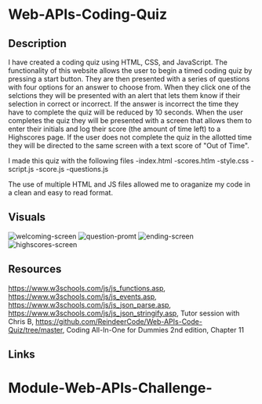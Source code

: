 # Web-APIs-Coding-Quiz

## Description
I have created a coding quiz using HTML, CSS, and JavaScript. The functionality of this website allows the user to begin a timed coding quiz by pressing a start button. They are then presented with a series of questions with four options for an answer to choose from. When they click one of the selctions they will be presented with an alert that lets them know if their selection in correct or incorrect. If the answer is incorrect the time they have to complete the quiz will be reduced by 10 seconds. When the user completes the quiz they will be presented with a screen that allows them to enter their initials and log their score (the amount of time left) to a Highscores page. If the user does not complete the quiz in the allotted time they will be directed to the same screen with a text score of "Out of Time". 

I made this quiz with the following files
-index.html
-scores.htlm
-style.css
-script.js
-score.js
-questions.js

The use of multiple HTML and JS files allowed me to oraganize my code in a clean and easy to read format.
## Visuals
<img src="https://i.imgur.com/ZV79mFM.png" alt="welcoming-screen">
<img scr="https://i.imgur.com/b2RzWxW.png" alt="question-promt">
<img src="https://i.imgur.com/bzpiLv2.png" alt="ending-screen">
<img scr="https://i.imgur.com/N3V6UXu.png" alt="highscores-screen">

## Resources

https://www.w3schools.com/js/js_functions.asp,
https://www.w3schools.com/js/js_events.asp,
https://www.w3schools.com/js/js_json_parse.asp,
https://www.w3schools.com/js/js_json_stringify.asp,
Tutor session with Chris B,
https://github.com/ReindeerCode/Web-APIs-Code-Quiz/tree/master,
Coding All-In-One for Dummies 2nd edition, Chapter 11
## Links

# Module-Web-APIs-Challenge-